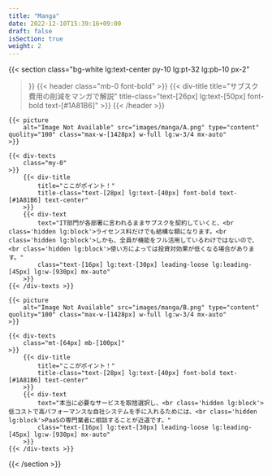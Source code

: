 ```yaml
---
title: "Manga"
date: 2022-12-10T15:39:16+09:00
draft: false
isSection: true
weight: 2
---
```


{{< section
    class="bg-white lg:text-center py-10 lg:pt-32 lg:pb-10 px-2"
>}}
    {{< header
        class="mb-0 font-bold"
    >}}
        {{< div-title
            title="サブスク費用の削減をマンガで解説"
            title-class="text-[26px] lg:text-[50px] font-bold text-[#1A81B6]"
        >}}
    {{< /header >}}

    {{< picture
        alt="Image Not Available" src="images/manga/A.png" type="content" quolity="100" class="max-w-[1428px] w-full lg:w-3/4 mx-auto"
    >}}

    {{< div-texts
        class="my-0"
    >}}
        {{< div-title
            title="ここがポイント！"
            title-class="text-[28px] lg:text-[40px] font-bold text-[#1A81B6] text-center"
        >}}
        {{< div-text
            text="IT部門が各部署に言われるままサブスクを契約していくと、<br class='hidden lg:block'>ライセンス料だけでも結構な額になります。<br class='hidden lg:block'>しかも、全員が機能をフル活用しているわけではないので、<br class='hidden lg:block'>使い方によっては投資対効果が低くなる場合があります。"
            class="text-[16px] lg:text-[30px] leading-loose lg:leading-[45px] lg:w-[930px] mx-auto"
        >}}
    {{< /div-texts >}}

    {{< picture
        alt="Image Not Available" src="images/manga/B.png" type="content" quolity="100" class="max-w-[1428px] w-full lg:w-3/4 mx-auto"
    >}}

    {{< div-texts
        class="mt-[64px] mb-[100px]"
    >}}
        {{< div-title
            title="ここがポイント！"
            title-class="text-[28px] lg:text-[40px] font-bold text-[#1A81B6] text-center"
        >}}
        {{< div-text
            text="本当に必要なサービスを取捨選択し、<br class='hidden lg:block'>低コストで高パフォーマンスな自社システムを手に入れるためには、<br class='hidden lg:block'>PaaSの専門業者に相談することが近道です。"
            class="text-[16px] lg:text-[30px] leading-loose lg:leading-[45px] lg:w-[930px] mx-auto"
        >}}
    {{< /div-texts >}}
{{< /section >}}


